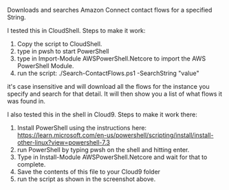 Downloads and searches Amazon Connect contact flows for a specified String. 

I tested this in CloudShell. Steps to make it work:
1. Copy the script to CloudShell.
2. type in pwsh to start PowerShell
3. type in Import-Module AWSPowerShell.Netcore to import the AWS PowerShell Module.
4. run the script:
    ./Search-ContactFlows.ps1 -SearchString "value"


it's case insensitive and will download all the flows for the instance you specify and search for that detail.  It will then show you a list of what flows it was found in.

I also tested this in the shell in Cloud9.  Steps to make it work there:
1. Install PowerShell using the instructions here:  https://learn.microsoft.com/en-us/powershell/scripting/install/install-other-linux?view=powershell-7.3
2. run PowerShell by typing pwsh on the shell and hitting enter.
3. Type in Install-Module AWSPowerShell.Netcore and wait for that to complete.
4. Save the contents of this file to your Cloud9 folder
5. run the script as shown in the screenshot above.
